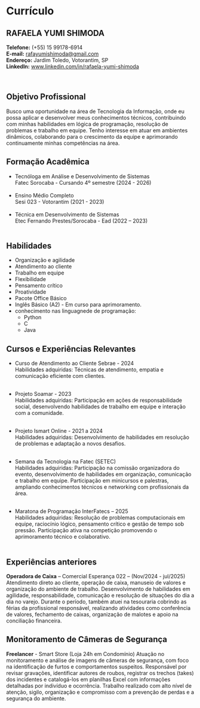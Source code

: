 # Currículo

## RAFAELA YUMI SHIMODA

**Telefone:** (+55) 15 99178-6914<br>
**E-mail:** rafayumishimoda@gmail.com<br>
**Endereço:** Jardim Toledo, Votorantim, SP<br>
**LinkedIn:** www.linkedin.com/in/rafaela-yumi-shimoda<br>

<br>

## Objetivo Profissional

Busco uma oportunidade na área de Tecnologia da Informação, onde eu possa aplicar e desenvolver meus conhecimentos técnicos, contribuindo com minhas habilidades em lógica de programação, resolução de problemas e trabalho em equipe. Tenho interesse em atuar em ambientes dinâmicos, colaborando para o crescimento da equipe e aprimorando continuamente minhas competências na área.

## Formação Acadêmica

- Tecnóloga em Análise e Desenvolvimento de Sistemas<br>
Fatec Sorocaba - Cursando 4º semestre (2024 - 2026)<br><br>
- Ensino Médio Completo<br>
Sesi 023 - Votorantim (2021 - 2023)<br><br>
- Técnica em Desenvolvimento de Sistemas<br>
Etec Fernando Prestes/Sorocaba - Ead (2022 – 2023)<br><br>

## Habilidades

- Organização e agilidade<br>
- Atendimento ao cliente<br>
- Trabalho em equipe<br>
- Flexibilidade<br>
- Pensamento crítico<br>
- Proatividade<br>
- Pacote Office Básico<br>
- Inglês Básico (A2) - Em curso para aprimoramento.<br>
- conhecimento nas linguagnede de programação:<br>
  - Python<br>
  - C<br>
  - Java<br>

## Cursos e Experiências Relevantes

- Curso de Atendimento ao Cliente Sebrae - 2024<br>
Habilidades adquiridas: Técnicas de atendimento, empatia e comunicação eficiente com clientes.<br><br>

- Projeto Soamar - 2023<br>
Habilidades adquiridas: Participação em ações de responsabilidade social, desenvolvendo habilidades de trabalho em equipe e interação com a comunidade.<br><br>

- Projeto Ismart Online - 2021 a 2024<br>
Habilidades adquiridas: Desenvolvimento de habilidades em resolução de problemas e adaptação a novos desafios.<br><br>

- Semana da Tecnologia na Fatec (SETEC)<br>
Habilidades adquiridas: Participação na comissão organizadora do evento, desenvolvimento de habilidades em organização, comunicação e trabalho em equipe. Participação em minicursos e palestras, ampliando conhecimentos técnicos e networking com profissionais da área.<br><br>

- Maratona de Programação InterFatecs – 2025<br>
Habilidades adquiridas: Resolução de problemas computacionais em equipe, raciocínio lógico, pensamento crítico e gestão de tempo sob pressão. Participação ativa na competição promovendo o aprimoramento técnico e colaborativo.<br><br>

## Experiências anteriores
**Operadora de Caixa** – Comercial Esperança 022 – (Nov/2024 - jul/2025)<br>
Atendimento direto ao cliente, operação de caixa, manuseio de valores e organização do ambiente de trabalho. Desenvolvimento de habilidades em agilidade, responsabilidade, comunicação e resolução de situações do dia a dia no varejo. Durante o período, também atuei na tesouraria cobrindo as férias da profissional responsável, realizando atividades como conferência de valores, fechamento de caixas, organização de malotes e apoio na conciliação financeira.

## Monitoramento de Câmeras de Segurança
**Freelancer** - Smart Store (Loja 24h em Condomínio)
Atuação no monitoramento e análise de imagens de câmeras de segurança, com foco na identificação de furtos e comportamentos suspeitos. Responsável por revisar gravações, identificar autores de roubos, registrar os trechos (takes) dos incidentes e catalogá-los em planilhas Excel com informações detalhadas por indivíduo e ocorrência. Trabalho realizado com alto nível de atenção, sigilo, organização e compromisso com a prevenção de perdas e a segurança do ambiente.


